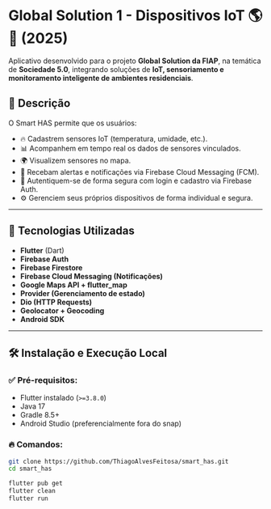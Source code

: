 # Global Solution 1 - Dispositivos IoT 🌎🏡 (2025)

Aplicativo desenvolvido para o projeto **Global Solution da FIAP**, na temática de **Sociedade 5.0**, integrando soluções de **IoT, sensoriamento e monitoramento inteligente de ambientes residenciais**.

## 📱 Descrição

O Smart HAS permite que os usuários:

- 🔥 Cadastrem sensores IoT (temperatura, umidade, etc.).
- 📊 Acompanhem em tempo real os dados de sensores vinculados.
- 🌍 Visualizem sensores no mapa.
- 🔔 Recebam alertas e notificações via Firebase Cloud Messaging (FCM).
- 🔐 Autentiquem-se de forma segura com login e cadastro via Firebase Auth.
- ⚙️ Gerenciem seus próprios dispositivos de forma individual e segura.

---

## 🚀 Tecnologias Utilizadas

- **Flutter** (Dart)
- **Firebase Auth**
- **Firebase Firestore**
- **Firebase Cloud Messaging (Notificações)**
- **Google Maps API + flutter_map**
- **Provider (Gerenciamento de estado)**
- **Dio (HTTP Requests)**
- **Geolocator + Geocoding**
- **Android SDK**

---

## 🛠️ Instalação e Execução Local

### ✅ Pré-requisitos:

- Flutter instalado (`>=3.8.0`)
- Java 17
- Gradle 8.5+
- Android Studio (preferencialmente fora do snap)

### 🔥 Comandos:

```bash
git clone https://github.com/ThiagoAlvesFeitosa/smart_has.git
cd smart_has

flutter pub get
flutter clean
flutter run
